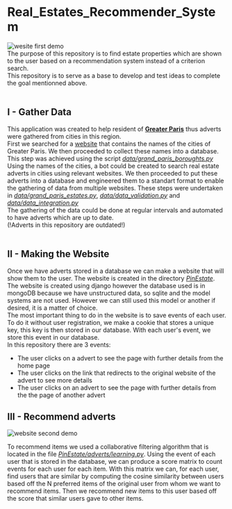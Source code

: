 # Real_Estates_Recommender_System
![wesite first demo](demo_1.gif) <br>
The purpose of this repository is to find estate properties which are shown to the user based on a recommendation system instead of a criterion search.<br>
This repository is to serve as a base to develop and test ideas to complete the goal mentionned above.
<br>
<br>
## I - Gather Data
This application was created to help resident of [**Greater Paris**](https://en.wikipedia.org/wiki/Grand_Paris) thus adverts were gathered from cities in this region.<br>
First we searched for a [website](http://comersis.fr/communes.php?epci=200054781) that contains the names of the cities of Greater Paris. We then proceeded to collect these names into a database. This step was achieved using the script [_data/grand\_paris\_boroughts.py_](data/grand_paris_boroughts.py)<br>
Using the names of the cities, a bot could be created to search real estate adverts in cities using relevant websites. We then proceeded to put these adverts into a database and engineered them to a standart format to enable the gathering of data from multiple websites. These steps were undertaken in [_data/grand\_paris\_estates.py_](data/grand_paris_estates.py), [_data/data\_validation.py_](data/data_validation.py) and [_data/data\_integration.py_](data/data_integration.py)<br>
The gathering of the data could be done at regular intervals and automated to have adverts which are up to date.<br>
(!Adverts in this repository are outdated!)
<br>
<br>
## II - Making the Website
Once we have adverts stored in a database we can make a website that will show them to the user. The website is created in the directory [_PinEstate_](PinEstate). The website is created using django however the database used is in mongoDB because we have unstructured data, so sqlite and the model systems are not used. However we can still used this model or another if desired, it is a matter of choice.<br>
The most important thing to do in the website is to save events of each user. To do it without user registration, we make a cookie that stores a unique key, this key is then stored in our database. With each user's event, we store this event in our database.<br>
In this repository there are 3 events:<br>
  - The user clicks on a advert to see the page with further details from the home page<br>
  - The user clicks on the link that redirects to the original website of the advert to see more details<br>
  - The user clicks on an advert to see the page with further details from the the page of another advert<br>

## III - Recommend adverts
<img src="demo_2.gif" alt="website second demo">

To recommend items we used a collaborative filtering algorithm that is located in the file [_PinEstate/adverts/learning.py_](PinEstate/adverts/learning.py).
Using the event of each user that is stored in the database, we can produce a score matrix to count events for each user for each item. 
With this matrix we can, for each user, find users that are similar by computing the cosine similarity between users based off the N preferred items of the original user from whom we want to recommend items. Then we recommend new items to this user based off the score that similar users gave to other items.
